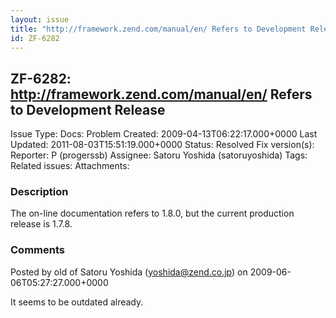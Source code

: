 ```yaml
---
layout: issue
title: "http://framework.zend.com/manual/en/ Refers to Development Release"
id: ZF-6282
---
```


ZF-6282: http://framework.zend.com/manual/en/ Refers to Development Release
---------------------------------------------------------------------------

 Issue Type: Docs: Problem Created: 2009-04-13T06:22:17.000+0000 Last Updated: 2011-08-03T15:51:19.000+0000 Status: Resolved Fix version(s): 
 Reporter:  P (progerssb)  Assignee:  Satoru Yoshida (satoruyoshida)  Tags: 
 Related issues: 
 Attachments: 
### Description

The on-line documentation refers to 1.8.0, but the current production release is 1.7.8.

 

 

### Comments

Posted by old of Satoru Yoshida (yoshida@zend.co.jp) on 2009-06-06T05:27:27.000+0000

It seems to be outdated already.

 

 